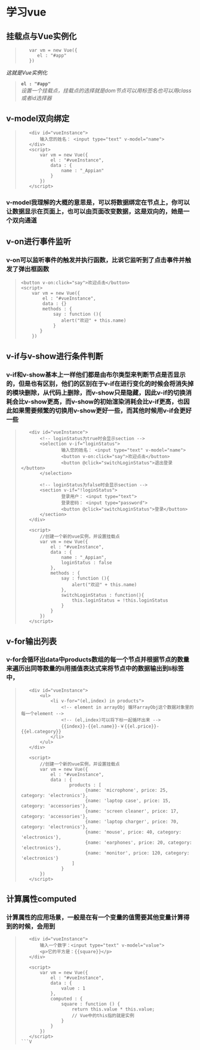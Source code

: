 # **学习vue**  
## **挂载点与Vue实例化**  
> ```
>    var vm = new Vue({
>       el : "#app"
>    })
>```  
*这就是Vue实例化*  
> **`el : "#app"`**  
*设置一个挂载点，挂载点的选择就是dom节点可以用标签名也可以用class或者id选择器*  
## **v-model双向绑定**  
>```
>    <div id="vueInstance">
>        输入您的姓名： <input type="text" v-model="name">
>    </div>
>    <script>
>        var vm = new Vue({
>            el : "#vueInstance",
>            data : {
>                name : "_Appian"
>            }
>        })
>    </script>
>```
### **v-model我理解的大概的意思是，可以将数据绑定在节点上，你可以让数据显示在页面上，也可以由页面改变数据，这是双向的，她是一个双向通道**  
## **v-on进行事件监听**  
### **v-on可以监听事件的触发并执行函数，比说它监听到了点击事件并触发了弹出框函数** 
> ``` 
><button v-on:click="say">欢迎点击</button>
><script>
>    var vm = new Vue({
>        el : "#vueInstance",
>        data : {}
>        methods : {
>            say : function (){
>               alert("欢迎" + this.name)
>            }
>       }
>    })
>```  
## **v-if与v-show进行条件判断**  
### v-if和v-show基本上一样他们都是由布尔类型来判断节点是否显示的，但是也有区别，他们的区别在于v-if在进行变化的时候会将消失掉的模块删除，从代码上删除，而v-show只是隐藏，因此v-if的切换消耗会比v-show更高，而v-show的初始渲染消耗会比v-if更高，也因此如果需要频繁的切换用v-show更好一些，而其他时候用v-if会更好一些
>```
>    <div id="vueInstance">
>        <!-- loginStatus为true时会显示section -->
>        <selection v-if="loginStatus">
>                输入您的姓名： <input type="text" v-model="name">
>                <button v-on:click="say">欢迎点击</button>
>                <button @click="switchLoginStatus">退出登录</button>
>        </selection>
>        
>        <!-- loginStatus为false时会显示section -->
>        <section v-if="!loginStatus">
>                登录用户： <input type="text">
>                登录密码： <input type="password">
>                <button @click="switchLoginStatus">登录</button>
>        </section>
>    </div>
>```
>```
>    <script>
>        //创建一个新的vue实例，并设置挂载点
>        var vm = new Vue({
>            el : "#vueInstance",
>            data : {
>                name : "_Appian",
>                loginStatus : false
>            },
>            methods : {
>                say : function (){
>                    alert("欢迎" + this.name)
>                },
>                switchLoginStatus : function(){
>                    this.loginStatus = !this.loginStatus
>                }
>            }
>        })
>    </script>
>```
## **v-for输出列表**
### **v-for会循环出data中products数组的每一个节点并根据节点的数量来遍历出同等数量的li用插值表达式来将节点中的数据输出到li标签中，**
>```
>    <div id="vueInstance">
>        <ul>
>            <li v-for="(el,index) in products">
>                <!-- element in arrayObj 循环arrayObj这个数据对象里的每一个element -->
>                <!-- (el,index)可以将下标一起循环出来 -->
>                {{index}}-{{el.name}}-￥{{el.price}}-{{el.category}}
>            </li>
>        </ul>
>    </div>
>```
>```
>    <script>
>        //创建一个新的vue实例，并设置挂载点
>        var vm = new Vue({
>            el : "#vueInstance",
>            data : {
>                   products : [
>                         {name: 'microphone', price: 25, category: 'electronics'},
>                         {name: 'laptop case', price: 15, category: 'accessories'},
>                         {name: 'screen cleaner', price: 17, category: 'accessories'},
>                         {name: 'laptop charger', price: 70, category: 'electronics'},
>                         {name: 'mouse', price: 40, category: 'electronics'},
>                         {name: 'earphones', price: 20, category: 'electronics'},
>                         {name: 'monitor', price: 120, category: 'electronics'}
>                    ]
>                }
>        })
>    </script>
>```
## **计算属性computed**  
### **计算属性的应用场景，一般是在有一个变量的值需要其他变量计算得到的时候，会用到**  
>```
>    <div id="vueInstance">
>        输入一个数字：<input type="text" v-model="value">
>        <p>它的平方是：{{square}}</p>
>    </div>
>```
>```
>    <script>
>        var vm = new Vue({
>            el : "#vueInstance",
>            data : {
>                value : 1
>            },
>            computed : {
>                square : function () {
>                    return this.value * this.value;
>                    // Vue中的this指的就是实例
>                }
>            }
>        })
>    </script>
>```V